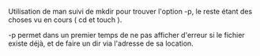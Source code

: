 Utilisation de man suivi de mkdir pour trouver l'option -p, le reste étant des choses vu en cours ( cd et touch ).

-p permet dans un premier temps de ne pas afficher d'erreur si le fichier existe déjà, et de faire un dir via l'adresse de sa location.
